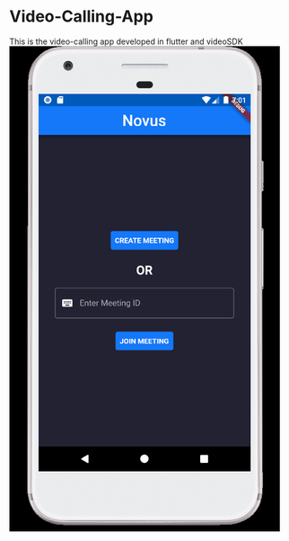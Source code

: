 # Video-Calling-App
This is the video-calling app developed in flutter and videoSDK
![](https://github.com/surajkd786/Video-Calling-App/blob/main/Android%20Emulator%20-%20Pixel_XL_API_26_5554%2030-07-2022%2019_01_54.png)
